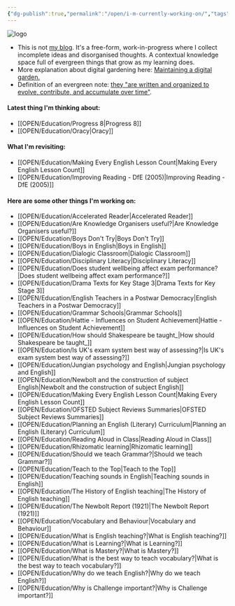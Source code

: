 ```yaml
---
{"dg-publish":true,"permalink":"/open/i-m-currently-working-on/","tags":"gardenEntry"}
---
```



![logo](http://garyhollingsbee.com/TW/images/digitalgardenowlbannertransblack.png)


<div class="transclusion internal-embed is-loaded"><div class="markdown-embed">






- This is not [my blog](http://garyhollingsbee.com/blog). It's a free-form, work-in-progress where I collect incomplete ideas and disorganised thoughts. A contextual knowledge space full of evergreen things that grow as my learning does.
- More explanation about digital gardening here: [Maintaining a digital garden.](http://garyhollingsbee.com/blog/2021/07/28/maintaining-a-digitalgarden)
- Definition of an evergreen note: [they "are written and organized to evolve, contribute, and accumulate over time"](https://notes.andymatuschak.org/Evergreen_notes).

</div></div>


#### Latest thing I'm thinking about:

- [[OPEN/Education/Progress 8\|Progress 8]]
- [[OPEN/Education/Oracy\|Oracy]]

#### What I'm revisiting:

- [[OPEN/Education/Making Every English Lesson Count\|Making Every English Lesson Count]]
- [[OPEN/Education/Improving Reading - DfE (2005)\|Improving Reading - DfE (2005)]]

#### Here are some other things I'm working on:

- [[OPEN/Education/Accelerated Reader\|Accelerated Reader]]
- [[OPEN/Education/Are Knowledge Organisers useful?\|Are Knowledge Organisers useful?]]
- [[OPEN/Education/Boys Don't Try\|Boys Don't Try]]
- [[OPEN/Education/Boys in English\|Boys in English]]
- [[OPEN/Education/Dialogic Classroom\|Dialogic Classroom]]
- [[OPEN/Education/Disciplinary Literacy\|Disciplinary Literacy]]
- [[OPEN/Education/Does student wellbeing affect exam performance?\|Does student wellbeing affect exam performance?]]
- [[OPEN/Education/Drama Texts for Key Stage 3\|Drama Texts for Key Stage 3]]
- [[OPEN/Education/English Teachers in a Postwar Democracy\|English Teachers in a Postwar Democracy]]
- [[OPEN/Education/Grammar Schools\|Grammar Schools]]
- [[OPEN/Education/Hattie - Influences on Student Achievement\|Hattie - Influences on Student Achievement]]
- [[OPEN/Education/How should Shakespeare be taught_\|How should Shakespeare be taught_]]
- [[OPEN/Education/Is UK's exam system best way of assessing?\|Is UK's exam system best way of assessing?]]
- [[OPEN/Education/Jungian psychology and English\|Jungian psychology and English]]
- [[OPEN/Education/Newbolt and the construction of subject English\|Newbolt and the construction of subject English]]
- [[OPEN/Education/Making Every English Lesson Count\|Making Every English Lesson Count]]
- [[OPEN/Education/OFSTED Subject Reviews Summaries\|OFSTED Subject Reviews Summaries]]
- [[OPEN/Education/Planning an English (Literary) Curriculum\|Planning an English (Literary) Curriculum]]
- [[OPEN/Education/Reading Aloud in Class\|Reading Aloud in Class]]
- [[OPEN/Education/Rhizomatic learning\|Rhizomatic learning]]
- [[OPEN/Education/Should we teach Grammar?\|Should we teach Grammar?]]
- [[OPEN/Education/Teach to the Top\|Teach to the Top]]
- [[OPEN/Education/Teaching sounds in English\|Teaching sounds in English]]
- [[OPEN/Education/The History of English teaching\|The History of English teaching]]
- [[OPEN/Education/The Newbolt Report (1921)\|The Newbolt Report (1921)]]
- [[OPEN/Education/Vocabulary and Behaviour\|Vocabulary and Behaviour]]
- [[OPEN/Education/What is English teaching?\|What is English teaching?]]
- [[OPEN/Education/What is Learning?\|What is Learning?]]
- [[OPEN/Education/What is Mastery?\|What is Mastery?]]
- [[OPEN/Education/What is the best way to teach vocabulary?\|What is the best way to teach vocabulary?]]
- [[OPEN/Education/Why do we teach English?\|Why do we teach English?]]
- [[OPEN/Education/Why is Challenge important?\|Why is Challenge important?]]




